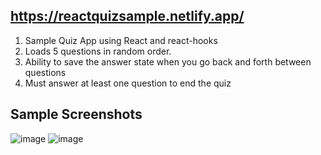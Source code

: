## https://reactquizsample.netlify.app/

1. Sample Quiz App using React and react-hooks
2. Loads 5 questions in random order.
3. Ability to save the answer state when you go back and forth between questions
4. Must answer at least one question to end the quiz

## Sample Screenshots
![image](https://user-images.githubusercontent.com/85941980/166123239-6d382e53-8d57-42b9-ad0c-27f906528a22.png)
![image](https://user-images.githubusercontent.com/85941980/166123293-7695dc22-a3e7-412f-80ad-0183b24a6527.png)

